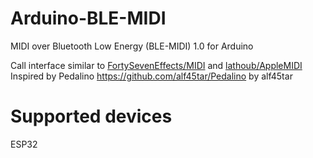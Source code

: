 # Arduino-BLE-MIDI
MIDI over Bluetooth Low Energy (BLE-MIDI) 1.0 for Arduino

Call interface similar to [FortySevenEffects/MIDI](https://github.com/FortySevenEffects/arduino_midi_library) and [lathoub/AppleMIDI](https://github.com/lathoub/Arduino-AppleMIDI-Library)
Inspired by Pedalino https://github.com/alf45tar/Pedalino by alf45tar

# Supported devices
ESP32

